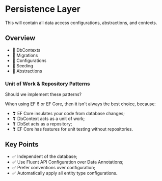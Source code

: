 ﻿# Persistence Layer

This will contain all data access configurations, abstractions, and contexts.

## Overview

* 📌 DbContexts
* 📌 Migrations
* 📌 Configurations
* 📌 Seeding
* 📌 Abstractions

### Unit of Work & Repository Patterns

Should we implement these patterns?

When using EF 6 or EF Core, then it isn't always the best choice, because:

* ❣ EF Core insulates your code from database changes;
* ❣ DbContext acts as a unit of work;
* ❣ DbSet acts as a repository;
* ❣ EF Core has features for unit testing without repositories.

## Key Points

* ✅ Independent of the database;
* ✅ Use Fluent API Configuration over Data Annotations;
* ✅ Prefer conventions over configuration;
* ✅ Automatically apply all entity type configurations.
